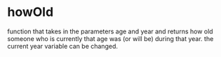 # howOld

function that takes in the parameters age and year and
returns how old someone who is currently that age was (or will be) during that year.
the current year variable can be changed.